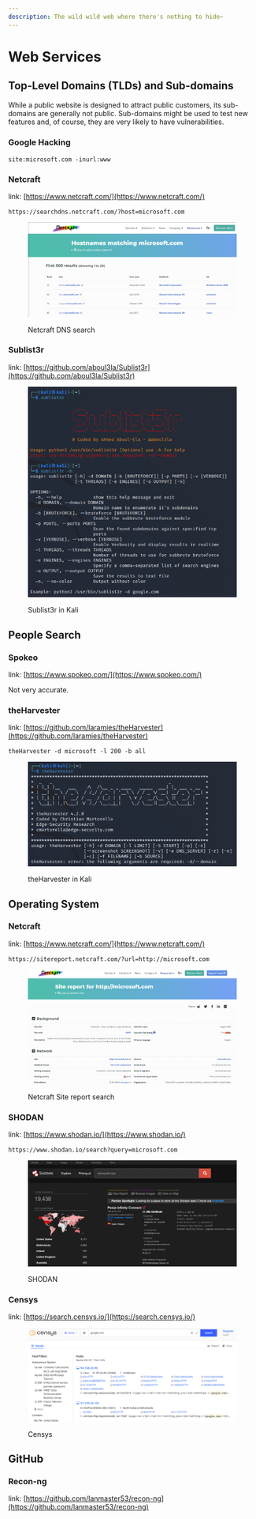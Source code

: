 ```yaml
---
description: The wild wild web where there's nothing to hide~
---
```


# Web Services

## Top-Level Domains (TLDs) and Sub-domains

While a public website is designed to attract public customers, its sub-domains are generally not public. Sub-domains might be used to test new features and, of course, they are very likely to have vulnerabilities.

### Google Hacking

```
site:microsoft.com -inurl:www
```

### Netcraft

link: [https://www.netcraft.com/](https://www.netcraft.com/)

```
https://searchdns.netcraft.com/?host=microsoft.com
```

<figure><img src="../../.gitbook/assets/image (1) (1) (1).png" alt=""><figcaption><p>Netcraft DNS search</p></figcaption></figure>

### Sublist3r

link: [https://github.com/aboul3la/Sublist3r](https://github.com/aboul3la/Sublist3r)

<figure><img src="../../.gitbook/assets/image (1) (2).png" alt=""><figcaption><p>Sublist3r in Kali</p></figcaption></figure>

## People Search

### Spokeo

link: [https://www.spokeo.com/](https://www.spokeo.com/)

Not very accurate.

### theHarvester

link: [https://github.com/laramies/theHarvester](https://github.com/laramies/theHarvester)

```
theHarvester -d microsoft -l 200 -b all
```

<figure><img src="../../.gitbook/assets/image (3).png" alt=""><figcaption><p>theHarvester in Kali</p></figcaption></figure>

## Operating System

### Netcraft

link: [https://www.netcraft.com/](https://www.netcraft.com/)

```
https://sitereport.netcraft.com/?url=http://microsoft.com
```

<figure><img src="../../.gitbook/assets/image (4) (1).png" alt=""><figcaption><p>Netcraft Site report search</p></figcaption></figure>

### SHODAN

link: [https://www.shodan.io/](https://www.shodan.io/)

```
https://www.shodan.io/search?query=microsoft.com
```

<figure><img src="../../.gitbook/assets/image (1) (1).png" alt=""><figcaption><p>SHODAN</p></figcaption></figure>

### Censys

link: [https://search.censys.io/](https://search.censys.io/)

<figure><img src="../../.gitbook/assets/image (2).png" alt=""><figcaption><p>Censys</p></figcaption></figure>

## GitHub

### Recon-ng

link: [https://github.com/lanmaster53/recon-ng](https://github.com/lanmaster53/recon-ng)

